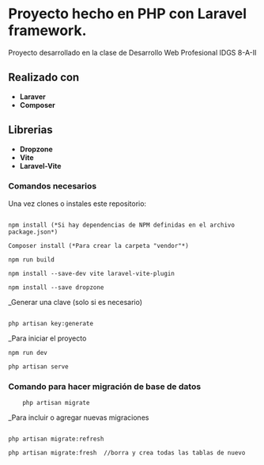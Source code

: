 # Proyecto hecho en PHP con Laravel framework.

Proyecto desarrollado en la clase de Desarrollo Web Profesional 
IDGS 8-A-II 

## Realizado con

- **Laraver**
- **Composer**


## Librerias 

- **Dropzone**
- **Vite**
- **Laravel-Vite**

### Comandos necesarios 

Una vez clones o instales este repositorio: 

```

npm install (*Si hay dependencias de NPM definidas en el archivo package.json*)

Composer install (*Para crear la carpeta "vendor"*)

npm run build

npm install --save-dev vite laravel-vite-plugin

npm install --save dropzone

```

_Generar una clave (solo si es necesario)

```

php artisan key:generate

```

_Para iniciar el proyecto 

```
npm run dev

php artisan serve

```

### Comando para hacer migración de base de datos

```
    php artisan migrate 

```

_Para incluir o agregar nuevas migraciones

```

php artisan migrate:refresh 

php artisan migrate:fresh  //borra y crea todas las tablas de nuevo

```
